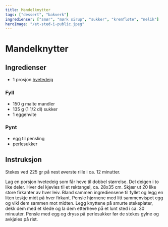 ```yaml
---
title: Mandelknytter
tags: ["dessert", "bakverk"]
ingredienser: ["smør", "mørk sirup", "sukker", "kremfløte", "nelik"]
heroImage: "/et-sted-i-public.jpeg"
---
```


# Mandelknytter

## Ingredienser

- 1 prosjon [hvetedeig](./hvetedeig)

### Fyll

- 150 g malte mandler
- 135 g (1 1/2 dl) sukker
- 1 eggehvite

### Pynt

- egg til pensling
- perlesukker

## Instruksjon

Stekes ved 225 gr på nest øverste rille i ca. 12 minutter.

Lag en porsjon hvetedeig som får heve til dobbel størrelse. Del deigen i to like deler. Hver del kjevles til et rektangel, ca. 28x35 cm. Skjær ut 20 like store firkanter av hver leiv. Bland sammen ingrediensene til fyllet og legg en liten teskje midt på hver firkant. Pensle hjørnene med litt sammenvispet egg og vikl dem sammen mot midten. Legg knyttene på smurte stekeplater, dekk dem med et klede og la dem etterheve på et lunt sted i ca. 30 minuuter. Pensle med egg og dryss på perlesukker før de stekes gylne og avkjøles på rist.
